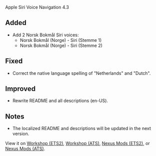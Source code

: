 Apple Siri Voice Navigation 4.3

## Added

* Add 2 Norsk Bokmål Siri voices:
    * Norsk Bokmål (Norge) - Siri (Stemme 1)
    * Norsk Bokmål (Norge) - Siri (Stemme 2)

## Fixed
* Correct the native language spelling of "Netherlands" and "Dutch".

## Improved
* Rewrite README and all descriptions (en-US).

## Notes
* The localized README and descriptions will be updated in the next version.

View it on [Workshop (ETS2)](https://steamcommunity.com/sharedfiles/filedetails/changelog/3404021712), [Workshop (ATS)](https://steamcommunity.com/sharedfiles/filedetails/changelog/3404022298), [Nexus Mods (ETS2)](https://www.nexusmods.com/eurotrucksimulator2/mods/173?tab=files), or [Nexus Mods (ATS)](https://www.nexusmods.com/americantrucksimulator/mods/77?tab=files).